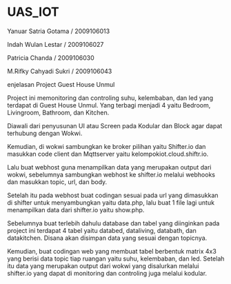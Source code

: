 # UAS_IOT
Yanuar Satria Gotama   / 2009106013
                
Indah Wulan Lestar     / 2009106027
                
Patricia Chanda        / 2009106030
                
M.Rifky Cahyadi Sukri  / 2009106043


enjelasan Project Guest House Unmul

Project ini memonitoring dan controling suhu, kelembaban, dan led yang terdapat di Guest House Unmul.
Yang terbagi menjadi 4 yaitu Bedroom, Livingroom, Bathroom, dan Kitchen.

Diawali dari penyusunan UI atau Screen pada Kodular dan Block agar dapat terhubung dengan Wokwi.

Kemudian, di wokwi sambungkan ke broker pilihan yaitu Shifter.io dan masukkan code client dan
Mqttserver yaitu kelompokiot.cloud.shiftr.io.

Lalu buat webhost guna menampilkan data yang merupakan output dari wokwi, sebelumnya
sambungkan webhost ke shifter.io melalui webhooks dan masukkan topic, url, dan body.

Setelah itu pada webhost buat codingan sesuai pada url yang dimasukkan di shifter untuk menyambungkan 
yaitu data.php, lalu buat 1 file lagi untuk menampilkan data dari shifter.io yaitu show.php.

Sebelumnya buat terlebih dahulu database dan tabel yang diinginkan pada project ini terdapat
4 tabel yaitu databed, dataliving, databath, dan datakitchen. Disana akan disimpan data yang
sesuai dengan topicnya. 

Kemudian, buat codingan web yang membuat tabel berbentuk matrix 4x3 yang berisi data topic 
tiap ruangan yaitu suhu, kelembaban, dan led. Setelah itu data yang merupakan output dari wokwi
yang disalurkan melalui shifter.io yang dapat di monitoring dan controling juga melalui kodular.
